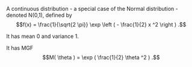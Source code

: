 A continuous distribution - a special case of the Normal distribution -
denoted N(0,1), defined by $$f(x) = \frac{1}{\sqrt{2 \pi}} \exp 
\left ( - \frac{1}{2} x ^2 \right ) .$$

It has mean 0 and variance 1.

It has MGF $$M( \theta ) = \exp ( \frac{1}{2}  \theta ^2 ) .$$
